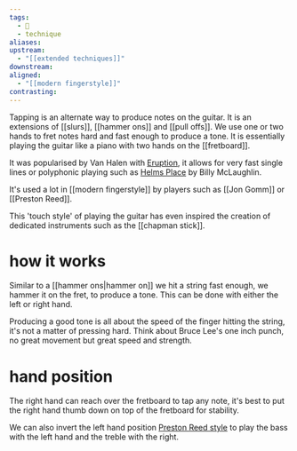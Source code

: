 ```yaml
---
tags:
  - 🌱
  - technique
aliases: 
upstream:
  - "[[extended techniques]]"
downstream: 
aligned:
  - "[[modern fingerstyle]]"
contrasting:
---
```

Tapping is an alternate way to produce notes on the guitar. It is an extensions of [[slurs]], [[hammer ons]] and [[pull offs]]. We use one or two hands to fret notes hard and fast enough to produce a tone. It is essentially playing the guitar like a piano with two hands on the [[fretboard]].

It was popularised by Van Halen with [Eruption](https://www.youtube.com/watch?v=M4Czx8EWXb0), it allows for very fast single lines or polyphonic playing such as [Helms Place](https://www.youtube.com/watch?v=caFd7mKGRL0) by Billy McLaughlin.

It's used a lot in [[modern fingerstyle]] by players such as [[Jon Gomm]] or [[Preston Reed]]. 

This 'touch style' of playing the guitar has even inspired the creation of dedicated instruments such as the [[chapman stick]].

# how it works
Similar to a [[hammer ons|hammer on]] we hit a string fast enough, we hammer it on the fret, to produce a tone. This can be done with either the left or right hand. 

Producing a good tone is all about the speed of the finger hitting the string, it's not a matter of pressing hard. Think about Bruce Lee's one inch punch, no great movement but great speed and strength. 

# hand position
The right hand can reach over the fretboard to tap any note, it's best to put the right hand thumb down on top of the fretboard for stability. 

We can also invert the left hand position [Preston Reed style](https://www.youtube.com/watch?v=DdOLy0M8I4M) to play the bass with the left hand and the treble with the right.


